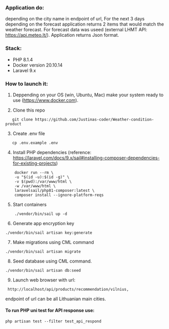 ### Application do:

depending on the city name in endpoint of url,
For the next 3 days depending on the forecast application returns
2 items that would match the weather forecast.
For forecast data was useed (external LHMT API: https://api.meteo.lt/).
Application returns Json format.


### Stack:

- PHP 8.1.4
- Docker version 20.10.14
- Laravel 9.x


### How to launch it:

1. Deppending on your OS (win, Ubuntu, Mac) make your system ready to use (https://www.docker.com).

2. Clone this repo
```
   git clone https://github.com/Justinas-coder/Weather-condition-product
```
3. Create .env file
```
   cp .env.example .env
```
4. Install PHP dependencies (reference: https://laravel.com/docs/9.x/sail#installing-composer-dependencies-for-existing-projects)
```
    docker run --rm \
    -u "$(id -u):$(id -g)" \
    -v $(pwd):/var/www/html \
    -w /var/www/html \
    laravelsail/php81-composer:latest \
    composer install --ignore-platform-reqs
```
5. Start containers
```
    ./vendor/bin/sail up -d
```
6. Generate app encryption key
```
./vendor/bin/sail artisan key:generate
```
7. Make migrations using CML command
```
./vendor/bin/sail artisan migrate
```
8. Seed database using CML command.
```
./vendor/bin/sail artisan db:seed
```
9. Launch web browser with url:
```
 http://localhost/api/products/recommendation/vilnius,
```

endpoint of url can be all Lithuanian main cities.

#### To run PHP uni test for API response use:
```
php artisan test --filter test_api_respond
```

